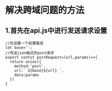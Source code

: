 # 解决跨域问题的方法  
## 1.首先在api.js中进行发送请求设置  
```
//先设置一个前置路径  
let base='';  
//传送json格式的post请求  
export contst postRequest=(url,params)=>{  
  return axios({  
    method:'post',  
    url:` ${base}${url} `,  
    data:params
  })  
}  
```


